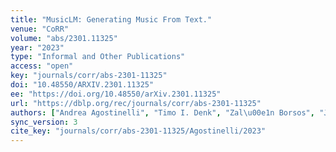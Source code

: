 ```yaml
---
title: "MusicLM: Generating Music From Text."
venue: "CoRR"
volume: "abs/2301.11325"
year: "2023"
type: "Informal and Other Publications"
access: "open"
key: "journals/corr/abs-2301-11325"
doi: "10.48550/ARXIV.2301.11325"
ee: "https://doi.org/10.48550/arXiv.2301.11325"
url: "https://dblp.org/rec/journals/corr/abs-2301-11325"
authors: ["Andrea Agostinelli", "Timo I. Denk", "Zal\u00e1n Borsos", "Jesse H. Engel", "Mauro Verzetti", "Antoine Caillon", "Qingqing Huang", "Aren Jansen", "Adam Roberts", "Marco Tagliasacchi", "Matthew Sharifi", "Neil Zeghidour", "Christian Havn\u00f8 Frank"]
sync_version: 3
cite_key: "journals/corr/abs-2301-11325/Agostinelli/2023"
---
```

